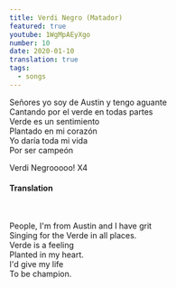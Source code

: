 ```yaml
---
title: Verdi Negro (Matador)
featured: true
youtube: 1WgMpAEyXgo
number: 10
date: 2020-01-10
translation: true
tags:
  - songs
---
```


Señores yo soy de Austin y tengo aguante<br>
Cantando por el verde en todas partes<br>
Verde es un sentimiento<br>
Plantado en mi corazón<br>
Yo daría toda mi vida <br>
Por ser campeón

Verdi Negrooooo! X4

<div class="hidden">
  <h4>Translation</h4><br>
  <p>
  People, I'm from Austin and I have grit<br>
  Singing for the Verde in all places.<br>
  Verde is a feeling<br>
  Planted in my heart.<br>
  I'd give my life<br>
  To be champion.
  </p>
</div>
